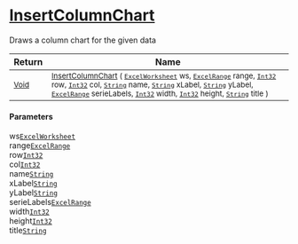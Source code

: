 # [InsertColumnChart](./ExcelHelper-100664043.md)

Draws a column chart for the given data

| Return | Name | 
| --- | --- | 
| <sub>[Void](https://docs.microsoft.com/en-us/dotnet/api/System.Void)</sub>| <sub>[InsertColumnChart](./ExcelHelper-100664043.md) ( [`ExcelWorksheet`](./ExcelHelper-100664043.md) ws, [`ExcelRange`](./ExcelHelper-100664043.md) range, [`Int32`](https://docs.microsoft.com/en-us/dotnet/api/System.Int32) row, [`Int32`](https://docs.microsoft.com/en-us/dotnet/api/System.Int32) col, [`String`](https://docs.microsoft.com/en-us/dotnet/api/System.String) name, [`String`](https://docs.microsoft.com/en-us/dotnet/api/System.String) xLabel, [`String`](https://docs.microsoft.com/en-us/dotnet/api/System.String) yLabel, [`ExcelRange`](./ExcelHelper-100664043.md) serieLabels, [`Int32`](https://docs.microsoft.com/en-us/dotnet/api/System.Int32) width, [`Int32`](https://docs.microsoft.com/en-us/dotnet/api/System.Int32) height, [`String`](https://docs.microsoft.com/en-us/dotnet/api/System.String) title )</sub>| <br>


#### Parameters
 ws[`ExcelWorksheet`](./ExcelHelper-100664043.md)<br> range[`ExcelRange`](./ExcelHelper-100664043.md)<br> row[`Int32`](https://docs.microsoft.com/en-us/dotnet/api/System.Int32)<br> col[`Int32`](https://docs.microsoft.com/en-us/dotnet/api/System.Int32)<br> name[`String`](https://docs.microsoft.com/en-us/dotnet/api/System.String)<br> xLabel[`String`](https://docs.microsoft.com/en-us/dotnet/api/System.String)<br> yLabel[`String`](https://docs.microsoft.com/en-us/dotnet/api/System.String)<br> serieLabels[`ExcelRange`](./ExcelHelper-100664043.md)<br> width[`Int32`](https://docs.microsoft.com/en-us/dotnet/api/System.Int32)<br> height[`Int32`](https://docs.microsoft.com/en-us/dotnet/api/System.Int32)<br> title[`String`](https://docs.microsoft.com/en-us/dotnet/api/System.String)